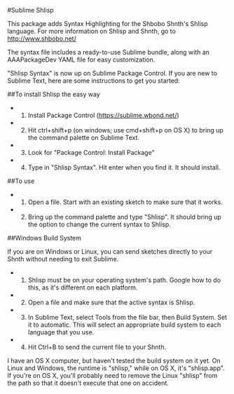 #Sublime Shlisp

This package adds Syntax Highlighting for the Shbobo Shnth's Shlisp language. For more information on Shlisp and Shnth, go to http://www.shbobo.net/

The syntax file includes a ready-to-use Sublime bundle, along with an AAAPackageDev YAML file for easy customization.

"Shlisp Syntax" is now up on Sublime Package Control. If you are new to Sublime Text, here are some instructions to get you started: 

##To install Shlisp the easy way
- 1) Install Package Control (https://sublime.wbond.net/) 
- 2) Hit ctrl+shift+p (on windows; use cmd+shift+p on OS X) to bring up the command palette on Sublime Text. 
- 3) Look for "Package Control: Install Package" 
- 4) Type in "Shlisp Syntax". Hit enter when you find it. It should install. 

##To use 
- 1) Open a file. Start with an existing sketch to make sure that it works. 
- 2) Bring up the command palette and type "Shlisp". It should bring up the option to change the current syntax to Shlisp. 

##Windows Build System

If you are on Windows or Linux, you can send sketches directly to your Shnth without needing to exit Sublime. 

- 1) Shlisp must be on your operating system's path. Google how to do this, as it's different on each platform. 
- 2) Open a file and make sure that the active syntax is Shlisp. 
- 3) In Sublime Text, select Tools from the file bar, then Build System. Set it to automatic. This will select an appropriate build system to each language that you use. 
- 4) Hit Ctrl+B to send the current file to your Shnth. 

I have an OS X computer, but haven't tested the build system on it yet. On Linux and Windows, the runtime is "shlisp," while on OS X, it's "shlisp.app". If you're on OS X, you'll probably need to remove the Linux "shlisp" from the path so that it doesn't execute that one on accident.
